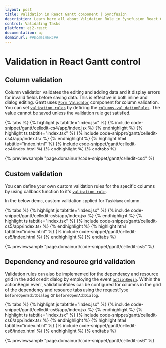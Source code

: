 ```yaml
---
layout: post
title: Validation in React Gantt component | Syncfusion
description: Learn here all about Validation Rule in Syncfusion React Gantt component of Syncfusion Essential JS 2 and more.
control: Validating Tasks
platform: ej2-react
documentation: ug
domainurl: ##DomainURL##
---
```


# Validation in React Gantt control

## Column validation

Column validation validates the editing and adding data and it display errors for invalid fields before saving data. This is effective in both inline and dialog editing.
Gantt uses [`Form Validator`](https://ej2.syncfusion.com/react/documentation/form-validator) component for column validation. You can set [`validation rules`](https://ej2.syncfusion.com/react/documentation/form-validator/validation-rules) by defining the [`columns.validationRules`](https://ej2.syncfusion.com/react/documentation/api/gantt/column/#validationrules). The value cannot be saved unless the validation rule get satisfied.

{% tabs %}
{% highlight js tabtitle="index.jsx" %}
{% include code-snippet/gantt/celledit-cs4/app/index.jsx %}
{% endhighlight %}
{% highlight ts tabtitle="index.tsx" %}
{% include code-snippet/gantt/celledit-cs4/app/index.tsx %}
{% endhighlight %}
{% highlight html tabtitle="index.html" %}
{% include code-snippet/gantt/celledit-cs4/index.html %}
{% endhighlight %}
{% endtabs %}
        
{% previewsample "page.domainurl/code-snippet/gantt/celledit-cs4" %}

## Custom validation

You can define your own custom validation rules for the specific columns by using callback function to it's [`validation rule`](https://ej2.syncfusion.com/react/documentation/form-validator/validation-rules#defining-custom-rules).

In the below demo, custom validation applied for `TaskName` column.

{% tabs %}
{% highlight js tabtitle="index.jsx" %}
{% include code-snippet/gantt/celledit-cs5/app/index.jsx %}
{% endhighlight %}
{% highlight ts tabtitle="index.tsx" %}
{% include code-snippet/gantt/celledit-cs5/app/index.tsx %}
{% endhighlight %}
{% highlight html tabtitle="index.html" %}
{% include code-snippet/gantt/celledit-cs5/index.html %}
{% endhighlight %}
{% endtabs %}
        
{% previewsample "page.domainurl/code-snippet/gantt/celledit-cs5" %}

## Dependency and resource grid validation

Validation rules can also be implemented for the dependency and resource grid in the add or edit dialog by employing the event [`actionBegin`](https://ej2.syncfusion.com/react/documentation/api/gantt/#actionbegin).
Within the actionBegin event, validationRules can be configured for columns in the grid of the dependency and resource tabs using the requestType `beforeOpenEditDialog` or `beforeOpenAddDialog`.

{% tabs %}
{% highlight js tabtitle="index.jsx" %}
{% include code-snippet/gantt/celledit-cs6/app/index.jsx %}
{% endhighlight %}
{% highlight ts tabtitle="index.tsx" %}
{% include code-snippet/gantt/celledit-cs6/app/index.tsx %}
{% endhighlight %}
{% highlight html tabtitle="index.html" %}
{% include code-snippet/gantt/celledit-cs6/index.html %}
{% endhighlight %}
{% endtabs %}
        
{% previewsample "page.domainurl/code-snippet/gantt/celledit-cs6" %}


